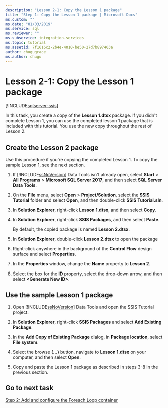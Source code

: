 ```yaml
---
description: "Lesson 2-1: Copy the Lesson 1 package"
title: "Step 1: Copy the Lesson 1 package | Microsoft Docs"
ms.custom: ""
ms.date: "01/03/2019"
ms.service: sql
ms.reviewer: ""
ms.subservice: integration-services
ms.topic: tutorial
ms.assetid: 7f1616c2-2b4e-4010-be50-27d7b897403a
author: chugugrace
ms.author: chugu
---
```

# Lesson 2-1: Copy the Lesson 1 package

[!INCLUDE[sqlserver-ssis](../includes/applies-to-version/sqlserver-ssis.md)]



In this task, you create a copy of the **Lesson 1.dtsx** package. If you didn't complete Lesson 1, you can use the completed lesson 1 package that is included with this tutorial. You use the new copy throughout the rest of Lesson 2.  
  
## Create the Lesson 2 package  

Use this procedure if you're copying the completed Lesson 1.  To copy the sample Lesson 1, see the next section.
  
1.  If [!INCLUDE[ssNoVersion](../includes/ssnoversion-md.md)] Data Tools isn't already open, select **Start** > **All Programs** > **Microsoft SQL Server 2017**, and then select **SQL Server Data Tools**.  
  
2.  On the **File** menu, select **Open** > **Project/Solution**, select the **SSIS Tutorial** folder and select **Open**, and then double-click **SSIS Tutorial.sln**.  
  
3.  In **Solution Explorer**, right-click **Lesson 1.dtsx**, and then select **Copy**.  
  
4.  In **Solution Explorer**, right-click **SSIS Packages**, and then select **Paste**.  
  
    By default, the copied package is named **Lesson 2.dtsx**.  
  
5.  In **Solution Explorer**, double-click **Lesson 2.dtsx** to open the package  
  
6.  Right-click anywhere in the background of the **Control Flow** design surface and select **Properties**.  
  
7.  In the **Properties** window, change the **Name** property to **Lesson 2**.  
  
8.  Select the box for the **ID** property, select the drop-down arrow, and then select **\<Generate New ID>**.  
  
## Use the sample Lesson 1 package  
  
1.  Open [!INCLUDE[ssNoVersion](../includes/ssnoversion-md.md)] Data Tools and open the SSIS Tutorial project.  
  
2.  In **Solution Explorer**, right-click **SSIS Packages** and select **Add Existing Package**.  
  
3.  In the **Add Copy of Existing Package** dialog, in **Package location**, select **File system**.  
  
4.  Select the browse **(...)** button, navigate to **Lesson 1.dtsx** on your computer, and then select **Open**.  
  
5.  Copy and paste the Lesson 1 package as described in steps 3-8 in the previous section.  
  
## Go to next task

[Step 2: Add and configure the Foreach Loop container](../integration-services/lesson-2-2-adding-and-configuring-the-foreach-loop-container.md)  
  

